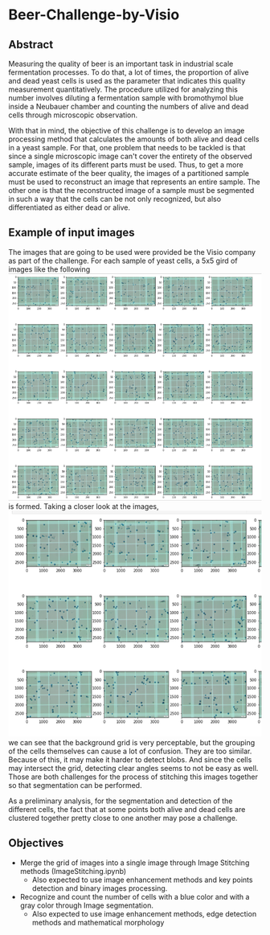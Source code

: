 # Beer-Challenge-by-Visio

## Abstract
Measuring the quality of beer is an important task in industrial scale
fermentation processes. To do that, a lot of times, the proportion of
alive and dead yeast cells is used as the parameter that indicates this
quality measurement quantitatively. The procedure utilized for analyzing
this number involves diluting a fermentation sample with bromothymol blue
inside a Neubauer chamber and counting the numbers of alive and dead cells
through microscopic observation.

With that in mind, the objective of this challenge is to develop an image
processing method that calculates the amounts of both alive and dead cells
in a yeast sample. For that, one problem that needs to be tackled is that
since a single microscopic image can't cover the entirety of the observed
sample, images of its different parts must be used. Thus, to get a more
accurate estimate of the beer quality, the images of a partitioned sample
must be used to reconstruct an image that represents an entire sample.  The
other one is that the reconstructed image of a sample must be segmented in
such a way that the cells can be not only recognized, but also differentiated
as either dead or alive. 

## Example of input images
The images that are going to be used were provided be the Visio company as part of the challenge. For each sample of yeast cells, a 5x5 gird of images like the following 
![image](./example_inputs2.png)
is formed. Taking a closer look at the images,
![image](./example_inputs.png)
we can see that the background grid is very perceptable, but the grouping of the cells themselves can cause a lot of confusion. They are too similar. Because of this, it may make it harder to detect blobs. And since the cells may intersect the grid, detecting clear angles seems to not be easy as well. Those are both challenges for the process of stitching this images together so that segmentation can be performed.

As a preliminary analysis, for the segmentation and detection of the different cells, the fact that at some points both alive and dead cells are clustered together pretty close to one another may pose a challenge.

## Objectives
- Merge the grid of images into a single image through Image Stitching methods (ImageStitching.ipynb)
	- Also expected to use image enhancement methods and key points detection and binary images processing.
- Recognize and count the number of cells with a blue color and with a gray color through Image segmentation.
	- Also expected to use image enhancement methods, edge detection methods and mathematical morphology
